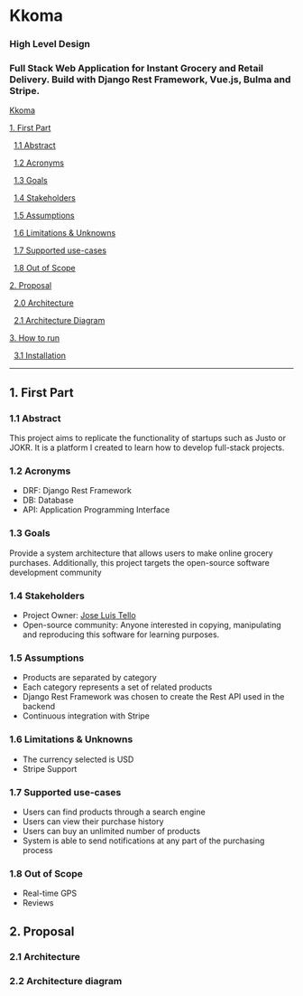 # Kkoma
### High Level Design

### Full Stack Web Application for Instant Grocery and Retail Delivery. Build with Django Rest Framework, Vue.js, Bulma and Stripe.

[Kkoma](https://user-images.githubusercontent.com/65988061/147229494-358b6e27-7e50-4088-9c10-4e011f6d8ae1.mp4)

[1. First Part](#1-first-part)

&nbsp;&nbsp;[1.1 Abstract](#11-description)

&nbsp;&nbsp;[1.2 Acronyms](#12-acronyms)

&nbsp;&nbsp;[1.3 Goals](#13-goals)

&nbsp;&nbsp;[1.4 Stakeholders](#14-stakeholders)

&nbsp;&nbsp;[1.5 Assumptions](#15-assumptions)

&nbsp;&nbsp;[1.6 Limitations & Unknowns](#16-limitations-and-unknowns)

&nbsp;&nbsp;[1.7 Supported use-cases](#17-supported-use-cases)

&nbsp;&nbsp;[1.8 Out of Scope](#18-out-of-scope)


[2. Proposal](#2-Proposal)

&nbsp;&nbsp;[2.0 Architecture](#20-architecture)

&nbsp;&nbsp;[2.1 Architecture Diagram](#21-architecture-diagram)

[3. How to run](#3-How-to-run)

&nbsp;&nbsp;[3.1 Installation](#31-installation)

--- 

## 1. First Part

### 1.1 Abstract

This project aims to replicate the functionality of startups such as Justo or JOKR. It is a platform I created to learn how to develop full-stack projects.

### 1.2 Acronyms

- DRF: Django Rest Framework
- DB: Database
- API: Application Programming Interface 

### 1.3 Goals

Provide a system architecture that allows users to make online grocery purchases. Additionally, this project targets the open-source software development community

### 1.4 Stakeholders
- Project Owner: [Jose Luis Tello](https://joseluistello.live/fijacion-de-precios)
- Open-source community: Anyone interested in copying, manipulating and reproducing this software for learning purposes.

### 1.5 Assumptions
- Products are separated by category 
- Each category represents a set of related products 
- Django Rest Framework was chosen to create the Rest API used in the backend
- Continuous integration with Stripe

### 1.6 Limitations & Unknowns
- The currency selected is USD
- Stripe Support

### 1.7 Supported use-cases
- Users can find products through a search engine
- Users can view their purchase history
- Users can buy an unlimited number of products 
- System is able to send notifications at any part of the purchasing process

### 1.8 Out of Scope
- Real-time GPS
- Reviews

## 2. Proposal

### 2.1 Architecture

### 2.2 Architecture diagram
